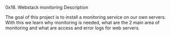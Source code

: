 0x18. Webstack monitoring
Description

The goal of this project is to install a monitoring service on our own servers. With this we learn why monitoring is needed, what are the 2 main area of monitoring and what are access and error logs for web servers.
